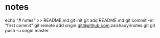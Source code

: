 # notes
echo "# notes" >> README.md
git init
git add README.md
git commit -m "first commit"
git remote add origin git@github.com:zaishaoyi/notes.git
git push -u origin master
